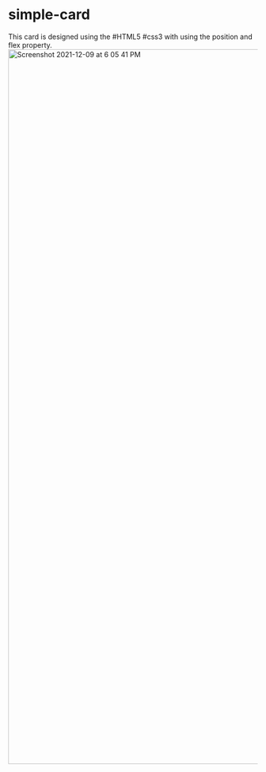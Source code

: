 # simple-card
This card is designed using the #HTML5 #css3 with using the position and flex property.
<img width="1440" alt="Screenshot 2021-12-09 at 6 05 41 PM" src="https://user-images.githubusercontent.com/45369831/145402772-1fa73e02-3d8d-4f21-bfe2-144f97438df0.png">

